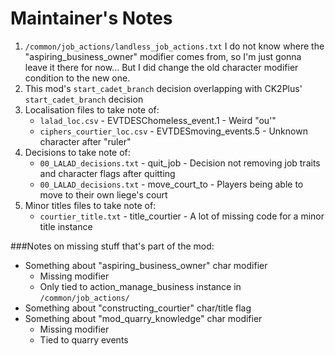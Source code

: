 # Maintainer's Notes

1. `/common/job_actions/landless_job_actions.txt`
   I do not know where the "aspiring_business_owner" modifier comes from, so
   I'm just gonna leave it there for now...
   But I did change the old character modifier condition to the new one.
2. This mod's `start_cadet_branch` decision overlapping with CK2Plus' `start_cadet_branch` decision
3. Localisation files to take note of:
   * `lalad_loc.csv` - EVTDESChomeless_event.1 - Weird "ou'"
   * `ciphers_courtier_loc.csv` - EVTDESmoving_events.5 - Unknown character after "ruler"
4. Decisions to take note of:
   * `00_LALAD_decisions.txt` - quit_job - Decision not removing job traits and character flags after quitting
   * `00_LALAD_decisions.txt` - move_court_to - Players being able to move to their own liege's court
5. Minor titles files to take note of:
   * `courtier_title.txt` - title_courtier - A lot of missing code for a minor title instance
	
###Notes on missing stuff that's part of the mod:
   * Something about "aspiring_business_owner" char modifier
      * Missing modifier
	  * Only tied to action_manage_business instance in `/common/job_actions/`
   * Something about "constructing_courtier" char/title flag
   * Something about "mod_quarry_knowledge" char modifier
      * Missing modifier
	  * Tied to quarry events